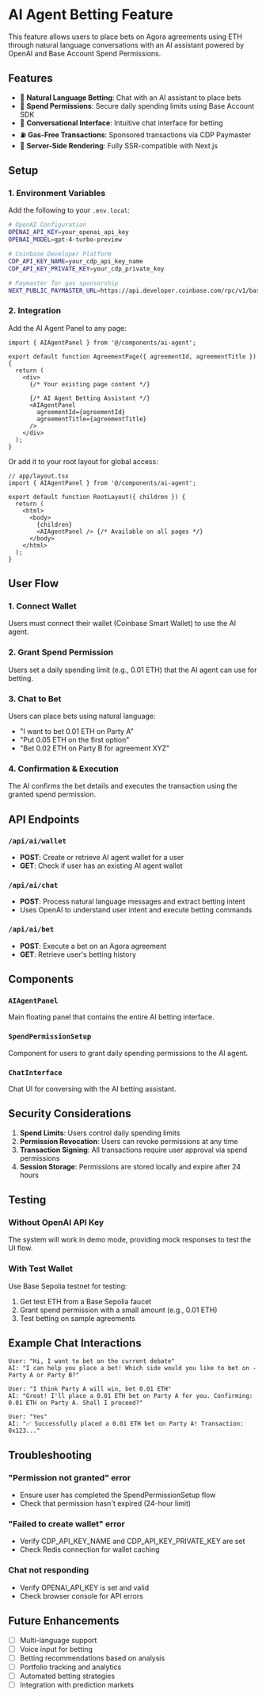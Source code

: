 # AI Agent Betting Feature

This feature allows users to place bets on Agora agreements using ETH through natural language conversations with an AI assistant powered by OpenAI and Base Account Spend Permissions.

## Features

- 🤖 **Natural Language Betting**: Chat with an AI assistant to place bets
- 🔐 **Spend Permissions**: Secure daily spending limits using Base Account SDK
- 💬 **Conversational Interface**: Intuitive chat interface for betting
- ⛽ **Gas-Free Transactions**: Sponsored transactions via CDP Paymaster
- 🔄 **Server-Side Rendering**: Fully SSR-compatible with Next.js

## Setup

### 1. Environment Variables

Add the following to your `.env.local`:

```bash
# OpenAI Configuration
OPENAI_API_KEY=your_openai_api_key
OPENAI_MODEL=gpt-4-turbo-preview

# Coinbase Developer Platform
CDP_API_KEY_NAME=your_cdp_api_key_name
CDP_API_KEY_PRIVATE_KEY=your_cdp_private_key

# Paymaster for gas sponsorship
NEXT_PUBLIC_PAYMASTER_URL=https://api.developer.coinbase.com/rpc/v1/base/your_key
```

### 2. Integration

Add the AI Agent Panel to any page:

```tsx
import { AIAgentPanel } from '@/components/ai-agent';

export default function AgreementPage({ agreementId, agreementTitle }) {
  return (
    <div>
      {/* Your existing page content */}
      
      {/* AI Agent Betting Assistant */}
      <AIAgentPanel 
        agreementId={agreementId}
        agreementTitle={agreementTitle}
      />
    </div>
  );
}
```

Or add it to your root layout for global access:

```tsx
// app/layout.tsx
import { AIAgentPanel } from '@/components/ai-agent';

export default function RootLayout({ children }) {
  return (
    <html>
      <body>
        {children}
        <AIAgentPanel /> {/* Available on all pages */}
      </body>
    </html>
  );
}
```

## User Flow

### 1. Connect Wallet
Users must connect their wallet (Coinbase Smart Wallet) to use the AI agent.

### 2. Grant Spend Permission
Users set a daily spending limit (e.g., 0.01 ETH) that the AI agent can use for betting.

### 3. Chat to Bet
Users can place bets using natural language:
- "I want to bet 0.01 ETH on Party A"
- "Put 0.05 ETH on the first option"  
- "Bet 0.02 ETH on Party B for agreement XYZ"

### 4. Confirmation & Execution
The AI confirms the bet details and executes the transaction using the granted spend permission.

## API Endpoints

### `/api/ai/wallet`
- **POST**: Create or retrieve AI agent wallet for a user
- **GET**: Check if user has an existing AI agent wallet

### `/api/ai/chat`
- **POST**: Process natural language messages and extract betting intent
- Uses OpenAI to understand user intent and execute betting commands

### `/api/ai/bet`
- **POST**: Execute a bet on an Agora agreement
- **GET**: Retrieve user's betting history

## Components

### `AIAgentPanel`
Main floating panel that contains the entire AI betting interface.

### `SpendPermissionSetup`
Component for users to grant daily spending permissions to the AI agent.

### `ChatInterface`
Chat UI for conversing with the AI betting assistant.

## Security Considerations

1. **Spend Limits**: Users control daily spending limits
2. **Permission Revocation**: Users can revoke permissions at any time
3. **Transaction Signing**: All transactions require user approval via spend permissions
4. **Session Storage**: Permissions are stored locally and expire after 24 hours

## Testing

### Without OpenAI API Key
The system will work in demo mode, providing mock responses to test the UI flow.

### With Test Wallet
Use Base Sepolia testnet for testing:
1. Get test ETH from a Base Sepolia faucet
2. Grant spend permission with a small amount (e.g., 0.01 ETH)
3. Test betting on sample agreements

## Example Chat Interactions

```
User: "Hi, I want to bet on the current debate"
AI: "I can help you place a bet! Which side would you like to bet on - Party A or Party B?"

User: "I think Party A will win, bet 0.01 ETH"
AI: "Great! I'll place a 0.01 ETH bet on Party A for you. Confirming: 0.01 ETH on Party A. Shall I proceed?"

User: "Yes"
AI: "✅ Successfully placed a 0.01 ETH bet on Party A! Transaction: 0x123..."
```

## Troubleshooting

### "Permission not granted" error
- Ensure user has completed the SpendPermissionSetup flow
- Check that permission hasn't expired (24-hour limit)

### "Failed to create wallet" error
- Verify CDP_API_KEY_NAME and CDP_API_KEY_PRIVATE_KEY are set
- Check Redis connection for wallet caching

### Chat not responding
- Verify OPENAI_API_KEY is set and valid
- Check browser console for API errors

## Future Enhancements

- [ ] Multi-language support
- [ ] Voice input for betting
- [ ] Betting recommendations based on analysis
- [ ] Portfolio tracking and analytics
- [ ] Automated betting strategies
- [ ] Integration with prediction markets